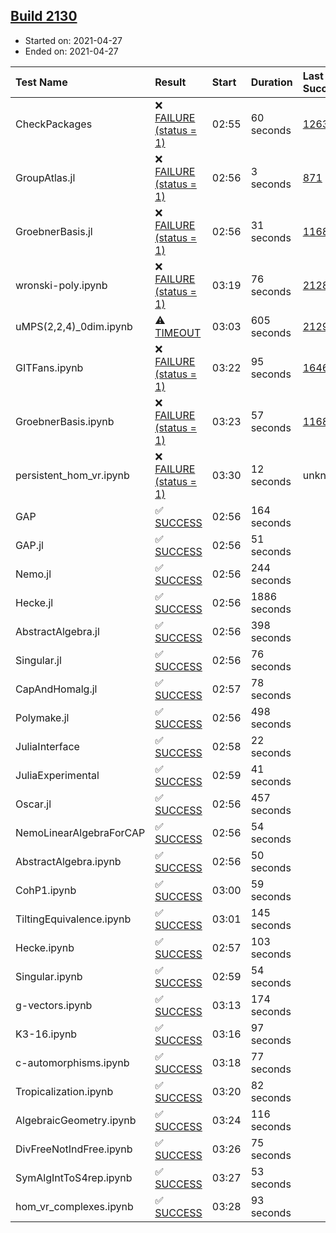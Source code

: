 ## [Build 2130](https://oscarci.mathematik.uni-kl.de/job/oscar-stable/2130/)

* Started on: 2021-04-27
* Ended on: 2021-04-27

| Test Name    | Result | Start | Duration | Last Success | First Failure |
|:-------------|:-------|:------|:---------|:-------------|:--------------|
| CheckPackages | ❌ [FAILURE (status = 1)](https://oscarci.mathematik.uni-kl.de/job/oscar-stable/2130/artifact/logs/build-2130/CheckPackages.log) | 02:55 | 60 seconds | [1263](https://oscarci.mathematik.uni-kl.de/job/oscar-stable/1263/) | [1264](https://oscarci.mathematik.uni-kl.de/job/oscar-stable/1264/) |
| GroupAtlas.jl | ❌ [FAILURE (status = 1)](https://oscarci.mathematik.uni-kl.de/job/oscar-stable/2130/artifact/logs/build-2130/GroupAtlas.jl.log) | 02:56 | 3 seconds | [871](https://oscarci.mathematik.uni-kl.de/job/oscar-stable/871/) | [872](https://oscarci.mathematik.uni-kl.de/job/oscar-stable/872/) |
| GroebnerBasis.jl | ❌ [FAILURE (status = 1)](https://oscarci.mathematik.uni-kl.de/job/oscar-stable/2130/artifact/logs/build-2130/GroebnerBasis.jl.log) | 02:56 | 31 seconds | [1168](https://oscarci.mathematik.uni-kl.de/job/oscar-stable/1168/) | [1169](https://oscarci.mathematik.uni-kl.de/job/oscar-stable/1169/) |
| wronski-poly.ipynb | ❌ [FAILURE (status = 1)](https://oscarci.mathematik.uni-kl.de/job/oscar-stable/2130/artifact/logs/build-2130/wronski-poly.ipynb.log) | 03:19 | 76 seconds | [2128](https://oscarci.mathematik.uni-kl.de/job/oscar-stable/2128/) | [2129](https://oscarci.mathematik.uni-kl.de/job/oscar-stable/2129/) |
| uMPS(2,2,4)_0dim.ipynb | ⚠ [TIMEOUT](https://oscarci.mathematik.uni-kl.de/job/oscar-stable/2130/artifact/logs/build-2130/uMPS-2-2-4-_0dim.ipynb.log) | 03:03 | 605 seconds | [2129](https://oscarci.mathematik.uni-kl.de/job/oscar-stable/2129/) | [2130](https://oscarci.mathematik.uni-kl.de/job/oscar-stable/2130/) |
| GITFans.ipynb | ❌ [FAILURE (status = 1)](https://oscarci.mathematik.uni-kl.de/job/oscar-stable/2130/artifact/logs/build-2130/GITFans.ipynb.log) | 03:22 | 95 seconds | [1646](https://oscarci.mathematik.uni-kl.de/job/oscar-stable/1646/) | [1647](https://oscarci.mathematik.uni-kl.de/job/oscar-stable/1647/) |
| GroebnerBasis.ipynb | ❌ [FAILURE (status = 1)](https://oscarci.mathematik.uni-kl.de/job/oscar-stable/2130/artifact/logs/build-2130/GroebnerBasis.ipynb.log) | 03:23 | 57 seconds | [1168](https://oscarci.mathematik.uni-kl.de/job/oscar-stable/1168/) | [1169](https://oscarci.mathematik.uni-kl.de/job/oscar-stable/1169/) |
| persistent_hom_vr.ipynb | ❌ [FAILURE (status = 1)](https://oscarci.mathematik.uni-kl.de/job/oscar-stable/2130/artifact/logs/build-2130/persistent_hom_vr.ipynb.log) | 03:30 | 12 seconds | unknown | unknown |
| GAP | ✅ [SUCCESS](https://oscarci.mathematik.uni-kl.de/job/oscar-stable/2130/artifact/logs/build-2130/GAP.log) | 02:56 | 164 seconds |  |  |
| GAP.jl | ✅ [SUCCESS](https://oscarci.mathematik.uni-kl.de/job/oscar-stable/2130/artifact/logs/build-2130/GAP.jl.log) | 02:56 | 51 seconds |  |  |
| Nemo.jl | ✅ [SUCCESS](https://oscarci.mathematik.uni-kl.de/job/oscar-stable/2130/artifact/logs/build-2130/Nemo.jl.log) | 02:56 | 244 seconds |  |  |
| Hecke.jl | ✅ [SUCCESS](https://oscarci.mathematik.uni-kl.de/job/oscar-stable/2130/artifact/logs/build-2130/Hecke.jl.log) | 02:56 | 1886 seconds |  |  |
| AbstractAlgebra.jl | ✅ [SUCCESS](https://oscarci.mathematik.uni-kl.de/job/oscar-stable/2130/artifact/logs/build-2130/AbstractAlgebra.jl.log) | 02:56 | 398 seconds |  |  |
| Singular.jl | ✅ [SUCCESS](https://oscarci.mathematik.uni-kl.de/job/oscar-stable/2130/artifact/logs/build-2130/Singular.jl.log) | 02:56 | 76 seconds |  |  |
| CapAndHomalg.jl | ✅ [SUCCESS](https://oscarci.mathematik.uni-kl.de/job/oscar-stable/2130/artifact/logs/build-2130/CapAndHomalg.jl.log) | 02:57 | 78 seconds |  |  |
| Polymake.jl | ✅ [SUCCESS](https://oscarci.mathematik.uni-kl.de/job/oscar-stable/2130/artifact/logs/build-2130/Polymake.jl.log) | 02:56 | 498 seconds |  |  |
| JuliaInterface | ✅ [SUCCESS](https://oscarci.mathematik.uni-kl.de/job/oscar-stable/2130/artifact/logs/build-2130/JuliaInterface.log) | 02:58 | 22 seconds |  |  |
| JuliaExperimental | ✅ [SUCCESS](https://oscarci.mathematik.uni-kl.de/job/oscar-stable/2130/artifact/logs/build-2130/JuliaExperimental.log) | 02:59 | 41 seconds |  |  |
| Oscar.jl | ✅ [SUCCESS](https://oscarci.mathematik.uni-kl.de/job/oscar-stable/2130/artifact/logs/build-2130/Oscar.jl.log) | 02:56 | 457 seconds |  |  |
| NemoLinearAlgebraForCAP | ✅ [SUCCESS](https://oscarci.mathematik.uni-kl.de/job/oscar-stable/2130/artifact/logs/build-2130/NemoLinearAlgebraForCAP.log) | 02:56 | 54 seconds |  |  |
| AbstractAlgebra.ipynb | ✅ [SUCCESS](https://oscarci.mathematik.uni-kl.de/job/oscar-stable/2130/artifact/logs/build-2130/AbstractAlgebra.ipynb.log) | 02:56 | 50 seconds |  |  |
| CohP1.ipynb | ✅ [SUCCESS](https://oscarci.mathematik.uni-kl.de/job/oscar-stable/2130/artifact/logs/build-2130/CohP1.ipynb.log) | 03:00 | 59 seconds |  |  |
| TiltingEquivalence.ipynb | ✅ [SUCCESS](https://oscarci.mathematik.uni-kl.de/job/oscar-stable/2130/artifact/logs/build-2130/TiltingEquivalence.ipynb.log) | 03:01 | 145 seconds |  |  |
| Hecke.ipynb | ✅ [SUCCESS](https://oscarci.mathematik.uni-kl.de/job/oscar-stable/2130/artifact/logs/build-2130/Hecke.ipynb.log) | 02:57 | 103 seconds |  |  |
| Singular.ipynb | ✅ [SUCCESS](https://oscarci.mathematik.uni-kl.de/job/oscar-stable/2130/artifact/logs/build-2130/Singular.ipynb.log) | 02:59 | 54 seconds |  |  |
| g-vectors.ipynb | ✅ [SUCCESS](https://oscarci.mathematik.uni-kl.de/job/oscar-stable/2130/artifact/logs/build-2130/g-vectors.ipynb.log) | 03:13 | 174 seconds |  |  |
| K3-16.ipynb | ✅ [SUCCESS](https://oscarci.mathematik.uni-kl.de/job/oscar-stable/2130/artifact/logs/build-2130/K3-16.ipynb.log) | 03:16 | 97 seconds |  |  |
| c-automorphisms.ipynb | ✅ [SUCCESS](https://oscarci.mathematik.uni-kl.de/job/oscar-stable/2130/artifact/logs/build-2130/c-automorphisms.ipynb.log) | 03:18 | 77 seconds |  |  |
| Tropicalization.ipynb | ✅ [SUCCESS](https://oscarci.mathematik.uni-kl.de/job/oscar-stable/2130/artifact/logs/build-2130/Tropicalization.ipynb.log) | 03:20 | 82 seconds |  |  |
| AlgebraicGeometry.ipynb | ✅ [SUCCESS](https://oscarci.mathematik.uni-kl.de/job/oscar-stable/2130/artifact/logs/build-2130/AlgebraicGeometry.ipynb.log) | 03:24 | 116 seconds |  |  |
| DivFreeNotIndFree.ipynb | ✅ [SUCCESS](https://oscarci.mathematik.uni-kl.de/job/oscar-stable/2130/artifact/logs/build-2130/DivFreeNotIndFree.ipynb.log) | 03:26 | 75 seconds |  |  |
| SymAlgIntToS4rep.ipynb | ✅ [SUCCESS](https://oscarci.mathematik.uni-kl.de/job/oscar-stable/2130/artifact/logs/build-2130/SymAlgIntToS4rep.ipynb.log) | 03:27 | 53 seconds |  |  |
| hom_vr_complexes.ipynb | ✅ [SUCCESS](https://oscarci.mathematik.uni-kl.de/job/oscar-stable/2130/artifact/logs/build-2130/hom_vr_complexes.ipynb.log) | 03:28 | 93 seconds |  |  |
